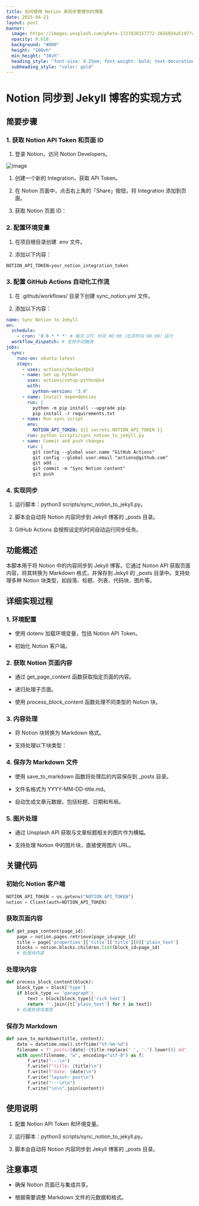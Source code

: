 ```yaml
---
title: 如何使用 Notion 来同步管理你的博客
date: 2025-04-21
layout: post
banner:
  image: https://images.unsplash.com/photo-1727828157772-2656934a5197?crop=entropy&cs=tinysrgb&fit=max&fm=jpg&ixid=M3w2OTIwMzJ8MHwxfHJhbmRvbXx8fHx8fHx8fDE3NDUyMTY5ODR8&ixlib=rb-4.0.3&q=80&w=1080
  opacity: 0.618
  background: "#000"
  height: "100vh"
  min_height: "38vh"
  heading_style: "font-size: 4.25em; font-weight: bold; text-decoration: underline"
  subheading_style: "color: gold"
---
```


# Notion 同步到 Jekyll 博客的实现方式

## 简要步骤

### 1. 获取 Notion API Token 和页面 ID

1. 登录 Notion，访问 Notion Developers。

![image](https://prod-files-secure.s3.us-west-2.amazonaws.com/a7a0cc5a-89b9-4cda-8686-1fba0ca52f40/d19c1afe-dea5-4312-9333-786b0ba83054/image.png?X-Amz-Algorithm=AWS4-HMAC-SHA256&X-Amz-Content-Sha256=UNSIGNED-PAYLOAD&X-Amz-Credential=ASIAZI2LB4666K7JYYE5%2F20250421%2Fus-west-2%2Fs3%2Faws4_request&X-Amz-Date=20250421T062944Z&X-Amz-Expires=3600&X-Amz-Security-Token=IQoJb3JpZ2luX2VjECwaCXVzLXdlc3QtMiJGMEQCIHPeMjrPiminZEuaPkzIzMCWT2asoTxfcg5m6xW5MxXuAiAST7HhVj2htEiavGAZqPlLO7fOCKuqONpeAHkLpixhFyqIBAi1%2F%2F%2F%2F%2F%2F%2F%2F%2F%2F8BEAAaDDYzNzQyMzE4MzgwNSIM%2B1lnxA4%2BCB3XQjR%2BKtwDQMjPaumpuvhUdPCqCO82Lk%2F32pyf2%2BzZ7NNWqt1Su1NgG0r44Q4TRPiR3wZpSvgi3tYkTFbci6HoVuRv3ktlWYpwJ%2Bayoh2t5jIElPRMKyWJM4ebPy6suWHm5e2UZRvqywtS2eytHXxim2PJ2tTPceBfhO3DkPFi49RgaK0vkZxVlB5Qyzk%2BLKn%2FZlw5NENbskDTope1rBX7B04aQ7G5F%2Fe3TVZU1IwloagdNm7wUU3MDHjUSaXGqRylRpdZF7QPS6daL8f7O6NsGc7UFqpPmH0zX%2BZ3yKHr6NpGDU5mPjoATnm3EczGRXviiccf0CjW78iW%2BBA0ejI%2Blg3Kfd%2BM0JL3YY4J9ygiBA0hOo%2BJmUb%2BO0qhQaWdrnXVAbnyjcdP1NckG71ROUwFHYZCkLhdQg3tCjSiuI89l5pspSIV3QsQ7PaRsbYejDhGJym11Z8Fkr8VHY5x3R40oeB6Y99CJVvcMU5HPZYJQAcforhvVKQKjGeabfboQ8Ir8BvncCC9yFPZVoHqv3JoQik5EC7X38ab2U0YO0cqCWKs6XcgC1GWpqCPhvIsMPei7W8yW0nliXiQumwdfXWeevxiYr6MK7Mw8wty36rsXOoSGFodSqBVqQv6g89A2fA95NIw34CXwAY6pgFKAWnLWjLRq%2BQO1hyhOHPB88OipYGQkbc9MBS96kih%2BccGnKoAAzY5cQmr0bgKAPkdOU2D56Hdndn8SZW%2F8UKeCIrrB2zqtrW4VUvgcrk0QBOQHeJdzj95JFvahuCZ3vqnt0U4xS46ZIPI2vwwm8903KgsuqAxtEC0f6HZ%2F3RKJn4mGC8JmT4BTKAn%2FQHRkkQEAxwAv1rCkG9uGpJREIJW9vD0D%2BBt&X-Amz-Signature=2bd90c1972f18905bf51def57025535de7220428425f61b74a7ca33631261363&X-Amz-SignedHeaders=host&x-id=GetObject)

1. 创建一个新的 Integration，获取 API Token。

1. 在 Notion 页面中，点击右上角的「Share」按钮，将 Integration 添加到页面。

1. 获取 Notion 页面 ID：


### 2. 配置环境变量

1. 在项目根目录创建 .env 文件。

1. 添加以下内容：

```javascript
NOTION_API_TOKEN=your_notion_integration_token
```

### 3. 配置 GitHub Actions 自动化工作流

1. 在 .github/workflows/ 目录下创建 sync_notion.yml 文件。

1. 添加以下内容：

```yaml
name: Sync Notion to Jekyll
on:
  schedule:
    - cron: '0 0 * * *' # 每天 UTC 时间 00:00（北京时间 08:00）运行
  workflow_dispatch: # 支持手动触发
jobs:
  sync:
    runs-on: ubuntu-latest
    steps:
      - uses: actions/checkout@v3
      - name: Set up Python
        uses: actions/setup-python@v4
        with:
          python-version: '3.9'
      - name: Install dependencies
        run: |
          python -m pip install --upgrade pip
          pip install -r requirements.txt
      - name: Run sync script
        env:
          NOTION_API_TOKEN: ${{ secrets.NOTION_API_TOKEN }}
        run: python scripts/sync_notion_to_jekyll.py
      - name: Commit and push changes
        run: |
          git config --global user.name "GitHub Actions"
          git config --global user.email "actions@github.com"
          git add .
          git commit -m "Sync Notion content"
          git push
```

### 4. 实现同步

1. 运行脚本：python3 scripts/sync_notion_to_jekyll.py。

1. 脚本会自动将 Notion 内容同步到 Jekyll 博客的 _posts 目录。

1. GitHub Actions 会按照设定的时间自动运行同步任务。

## 功能概述

本脚本用于将 Notion 中的内容同步到 Jekyll 博客。它通过 Notion API 获取页面内容，将其转换为 Markdown 格式，并保存到 Jekyll 的 _posts 目录中。支持处理多种 Notion 块类型，如段落、标题、列表、代码块、图片等。

## 详细实现过程

### 1. 环境配置

- 使用 dotenv 加载环境变量，包括 Notion API Token。

- 初始化 Notion 客户端。

### 2. 获取 Notion 页面内容

- 通过 get_page_content 函数获取指定页面的内容。

- 递归处理子页面。

- 使用 process_block_content 函数处理不同类型的 Notion 块。

### 3. 内容处理

- 将 Notion 块转换为 Markdown 格式。

- 支持处理以下块类型：


### 4. 保存为 Markdown 文件

- 使用 save_to_markdown 函数将处理后的内容保存到 _posts 目录。

- 文件名格式为 YYYY-MM-DD-title.md。

- 自动生成文章元数据，包括标题、日期和布局。

### 5. 图片处理

- 通过 Unsplash API 获取与文章标题相关的图片作为横幅。

- 支持处理 Notion 中的图片块，直接使用图片 URL。

## 关键代码

### 初始化 Notion 客户端

```python
NOTION_API_TOKEN = os.getenv("NOTION_API_TOKEN")
notion = Client(auth=NOTION_API_TOKEN)
```

### 获取页面内容

```python
def get_page_content(page_id):
    page = notion.pages.retrieve(page_id=page_id)
    title = page['properties']['title']['title'][0]['plain_text']
    blocks = notion.blocks.children.list(block_id=page_id)
    # 处理块内容
```

### 处理块内容

```python
def process_block_content(block):
    block_type = block['type']
    if block_type == 'paragraph':
        text = block[block_type]['rich_text']
        return ''.join([t['plain_text'] for t in text])
    # 处理其他块类型
```

### 保存为 Markdown

```python
def save_to_markdown(title, content):
    date = datetime.now().strftime("%Y-%m-%d")
    filename = f"_posts/{date}-{title.replace(' ', '-').lower()}.md"
    with open(filename, "w", encoding="utf-8") as f:
        f.write("---\n")
        f.write(f"title: {title}\n")
        f.write(f"date: {date}\n")
        f.write("layout: post\n")
        f.write("---\n\n")
        f.write("\n\n".join(content))
```

## 使用说明

1. 配置 Notion API Token 和环境变量。

1. 运行脚本：python3 scripts/sync_notion_to_jekyll.py。

1. 脚本会自动将 Notion 内容同步到 Jekyll 博客的 _posts 目录。

## 注意事项

- 确保 Notion 页面已与集成共享。

- 根据需要调整 Markdown 文件的元数据和格式。